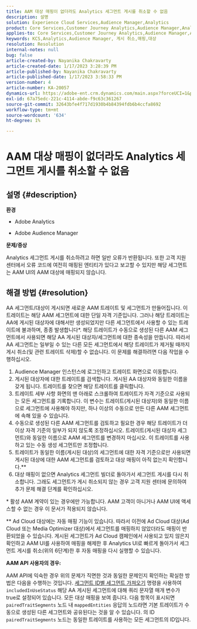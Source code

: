 ```yaml
---
title: AAM 대상 매핑이 없더라도 Analytics 세그먼트 게시를 취소할 수 없음
description: 설명
solution: Experience Cloud Services,Audience Manager,Analytics
product: Core Services,Customer Journey Analytics,Audience Manager,Analytics
applies-to: Core Services,Customer Journey Analytics,Audience Manager,Analytics
keywords: KCS,Analytics,Audience Manager, 게시 취소,매핑,대상
resolution: Resolution
internal-notes: null
bug: false
article-created-by: Nayanika Chakravarty
article-created-date: 1/17/2023 3:28:39 PM
article-published-by: Nayanika Chakravarty
article-published-date: 1/17/2023 3:58:33 PM
version-number: 4
article-number: KA-20057
dynamics-url: https://adobe-ent.crm.dynamics.com/main.aspx?forceUCI=1&pagetype=entityrecord&etn=knowledgearticle&id=d63cf899-7b96-ed11-aad1-6045bd006ce9
exl-id: 67a75edc-221c-4114-abde-f9c63c361267
source-git-commit: 32643bfe4f717d1930b4b84394fdb6b4ccfa8692
workflow-type: tm+mt
source-wordcount: '634'
ht-degree: 1%

---
```


# AAM 대상 매핑이 없더라도 Analytics 세그먼트 게시를 취소할 수 없음

## 설명 {#description}


<b>환경</b>

- Adobe Analytics

- Adobe Audience Manager

<b>문제/증상</b>

Analytics 세그먼트 게시를 취소하려고 하면 일반 오류가 반환됩니다. 또한 고객 지원 센터에서 오류 코드에 여전히 매핑된 엔티티가 있다고 보고할 수 있지만 해당 세그먼트는 AAM UI의 AAM 대상에 매핑되지 않습니다.


## 해결 방법 {#resolution}


AA 세그먼트/대상이 게시되면 새로운 AAM 트레이트 및 세그먼트가 만들어집니다. 이 트레이트는 해당 AAM 세그먼트에 대한 단일 자격 기준입니다. 그러나 해당 트레이트는 AA에 게시된 대상자에 대해서만 생성되었지만 다른 세그먼트에서 사용할 수 있는 트레이트에 불과하며, 종종 발생합니다\*. 해당 트레이트가 수동으로 생성된 다른 AAM 세그먼트에서 사용되면 해당 AA 게시된 대상자/세그먼트에 대한 종속성을 만듭니다. 따라서 AA 세그먼트는 일부일 수 있는 다른 모든 세그먼트에서 해당 트레이트가 제거될 때까지 게시 취소(및 관련 트레이트 삭제)할 수 없습니다. 이 문제를 해결하려면 다음 작업을 수행하십시오.

1. Audience Manager 인스턴스에 로그인하고 트레이트 화면으로 이동합니다.
2. 게시된 대상자에 대한 트레이트를 검색합니다. 게시된 AA 대상자와 동일한 이름을 갖게 됩니다. 트레이트를 찾으면 해당 트레이트를 클릭합니다.
3. 트레이트 세부 사항 화면의 맨 아래로 스크롤하여 트레이트가 자격 기준으로 사용되는 모든 세그먼트를 기록합니다. 이 변수는 트레이트(게시된 대상자)와 동일한 이름으로 세그먼트에 사용해야 하지만, 하나 이상의 수동으로 만든 다른 AAM 세그먼트에 속해 있을 수 있습니다.
4. 수동으로 생성된 다른 AAM 세그먼트를 검토하고 필요한 경우 해당 트레이트가 더 이상 자격 기준의 일부가 되지 않도록 조정하십시오. 트레이트(게시된 대상자 세그먼트)와 동일한 이름으로 AAM 세그먼트를 변경하지 마십시오. 이 트레이트를 사용하고 있는 수동 생성 세그먼트만 조정합니다.
5. 트레이트가 동일한 이름(게시된 대상)의 세그먼트에 대한 자격 기준으로만 사용되면 게시된 대상에 대한 AAM 세그먼트를 검토하고 대상 매핑이 아직 없는지 확인합니다.\*\*
6. 대상 매핑이 없으면 Analytics 세그먼트 빌더로 돌아가서 세그먼트 게시를 다시 취소합니다. 그래도 세그먼트가 게시 취소되지 않는 경우 고객 지원 센터에 문의하여 추가 문제 해결 단계를 확인하십시오.


\* 활성 AAM 계약이 있는 경우에만 가능합니다. AAM 고객이 아니거나 AAM UI에 액세스할 수 없는 경우 이 문서가 적용되지 않습니다.

\*\* Ad Cloud 대상에는 자동 매핑 기능이 있습니다. 따라서 이전에 Ad Cloud 대상(Ad Cloud 또는 Media Optimizer 대상)에서 세그먼트를 매핑하지 않았더라도 매핑이 반환되었을 수 있습니다. 게시된 세그먼트가 Ad Cloud 캠페인에서 사용되고 있지 않은지 확인하고 AAM UI를 사용하여 매핑을 해제한 후 Analytics UI로 빠르게 돌아가서 세그먼트 게시를 취소(위의 6단계)한 후 자동 매핑을 다시 실행할 수 있습니다.

<b>AAM API 사용자의 경우:</b>

AAM API에 익숙한 경우 위의 문제가 직면한 것과 동일한 문제인지 확인하는 확실한 방법은 다음을 수행하는 것입니다. [세그먼트 ID별 세그먼트 가져오기](https://bank.demdex.com/portal/swagger/index.html#/Segments%20API/get_segments__sid_) 명령을 사용하여 `includedInUseStatus` 해당 AA 게시된 세그먼트에 대해 쿼리 문자열 매개 변수가 true로 설정되어 있습니다. 모든 대상 매핑을 보여 줍니다. 다음 항목이 표시되면 `pairedTraitSegments` 노드 내 `mappedEntities` 응답의 노드라면 기본 트레이트가 수동으로 생성된 다른 세그먼트와 공유된다는 것을 알 수 있습니다. 의 ID `pairedTraitSegments` 노드는 동일한 트레이트를 사용하는 모든 세그먼트의 ID입니다.

